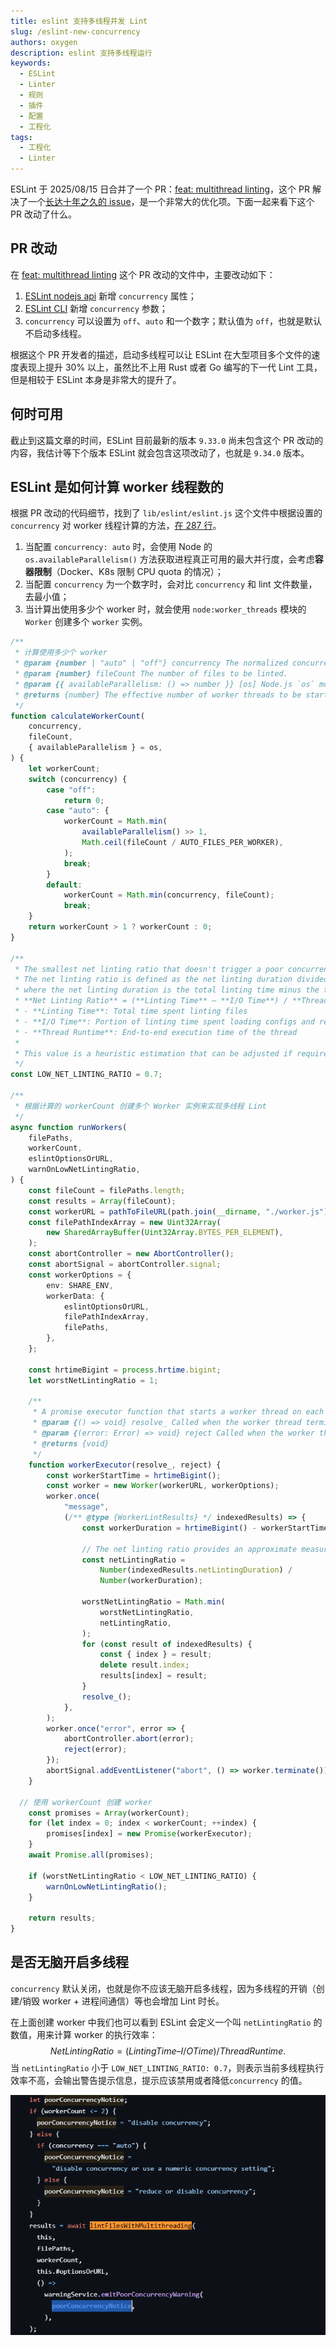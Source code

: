 ```yaml
---
title: eslint 支持多线程并发 Lint
slug: /eslint-new-concurrency
authors: oxygen
description: eslint 支持多线程运行
keywords:
  - ESLint
  - Linter
  - 规则
  - 插件
  - 配置
  - 工程化
tags:
  - 工程化
  - Linter
---
```

ESLint 于 2025/08/15 日合并了一个 PR：[feat: multithread linting](https://github.com/eslint/eslint/pull/19794)，这个 PR 解决了一个[长达十年之久的 issue](https://github.com/eslint/eslint/issues/3565)，是一个非常大的优化项。下面一起来看下这个 PR 改动了什么。

<!--truncate-->

## PR 改动

在 [feat: multithread linting](https://github.com/eslint/eslint/pull/19794) 这个 PR 改动的文件中，主要改动如下：

1. [ESLint nodejs api](https://eslint.org/docs/latest/integrate/nodejs-api) 新增 `concurrency` 属性；
2. [ESLint CLI](https://eslint.org/docs/latest/use/command-line-interface) 新增 `concurrency` 参数；
3. `concurrency` 可以设置为 `off`、`auto` 和一个数字；默认值为 `off`，也就是默认不启动多线程。

根据这个 PR 开发者的描述，启动多线程可以让 ESLint 在大型项目多个文件的速度表现上提升 30% 以上，虽然比不上用 Rust 或者 Go 编写的下一代 Lint 工具，但是相较于 ESLint 本身是非常大的提升了。

## 何时可用

截止到这篇文章的时间，ESLint 目前最新的版本 `9.33.0` 尚未包含这个 PR 改动的内容，我估计等下个版本 ESLint 就会包含这项改动了，也就是 `9.34.0` 版本。

## ESLint 是如何计算 worker 线程数的

根据 PR 改动的代码细节，找到了 `lib/eslint/eslint.js` 这个文件中根据设置的 `concurrency` 对 worker 线程计算的方法，[在 287 行](https://github.com/eslint/eslint/blob/676f4acaaed6e4f6ffe0c2e21272d4702b311a7b/lib/eslint/eslint.js#L287)。

1. 当配置 `concurrency: auto` 时，会使用 Node 的 `os.availableParallelism()` 方法获取进程真正可用的最大并行度，会考虑**容器限制**（Docker、K8s 限制 CPU quota 的情况）；
2. 当配置 `concurrency` 为一个数字时，会对比 `concurrency` 和 lint 文件数量，去最小值；
3. 当计算出使用多少个 worker 时，就会使用 `node:worker_threads` 模块的 `Worker` 创建多个 `worker` 实例。

```typescript
/**
 * 计算使用多少个 worker
 * @param {number | "auto" | "off"} concurrency The normalized concurrency setting.
 * @param {number} fileCount The number of files to be linted.
 * @param {{ availableParallelism: () => number }} [os] Node.js `os` module, or a mock for testing.
 * @returns {number} The effective number of worker threads to be started. A value of zero disables multithread linting.
 */
function calculateWorkerCount(
	concurrency,
	fileCount,
	{ availableParallelism } = os,
) {
	let workerCount;
	switch (concurrency) {
		case "off":
			return 0;
		case "auto": {
			workerCount = Math.min(
				availableParallelism() >> 1,
				Math.ceil(fileCount / AUTO_FILES_PER_WORKER),
			);
			break;
		}
		default:
			workerCount = Math.min(concurrency, fileCount);
			break;
	}
	return workerCount > 1 ? workerCount : 0;
}

/**
 * The smallest net linting ratio that doesn't trigger a poor concurrency warning.
 * The net linting ratio is defined as the net linting duration divided by the thread's total runtime,
 * where the net linting duration is the total linting time minus the time spent on I/O-intensive operations:
 * **Net Linting Ratio** = (**Linting Time** – **I/O Time**) / **Thread Runtime**.
 * - **Linting Time**: Total time spent linting files
 * - **I/O Time**: Portion of linting time spent loading configs and reading files
 * - **Thread Runtime**: End-to-end execution time of the thread
 *
 * This value is a heuristic estimation that can be adjusted if required.
 */
const LOW_NET_LINTING_RATIO = 0.7;

/**
 * 根据计算的 workerCount 创建多个 Worker 实例来实现多线程 Lint
 */
async function runWorkers(
	filePaths,
	workerCount,
	eslintOptionsOrURL,
	warnOnLowNetLintingRatio,
) {
	const fileCount = filePaths.length;
	const results = Array(fileCount);
	const workerURL = pathToFileURL(path.join(__dirname, "./worker.js"));
	const filePathIndexArray = new Uint32Array(
		new SharedArrayBuffer(Uint32Array.BYTES_PER_ELEMENT),
	);
	const abortController = new AbortController();
	const abortSignal = abortController.signal;
	const workerOptions = {
		env: SHARE_ENV,
		workerData: {
			eslintOptionsOrURL,
			filePathIndexArray,
			filePaths,
		},
	};

	const hrtimeBigint = process.hrtime.bigint;
	let worstNetLintingRatio = 1;

	/**
	 * A promise executor function that starts a worker thread on each invocation.
	 * @param {() => void} resolve_ Called when the worker thread terminates successfully.
	 * @param {(error: Error) => void} reject Called when the worker thread terminates with an error.
	 * @returns {void}
	 */
	function workerExecutor(resolve_, reject) {
		const workerStartTime = hrtimeBigint();
		const worker = new Worker(workerURL, workerOptions);
		worker.once(
			"message",
			(/** @type {WorkerLintResults} */ indexedResults) => {
				const workerDuration = hrtimeBigint() - workerStartTime;

				// The net linting ratio provides an approximate measure of worker thread efficiency, defined as the net linting duration divided by the thread's total runtime.
				const netLintingRatio =
					Number(indexedResults.netLintingDuration) /
					Number(workerDuration);

				worstNetLintingRatio = Math.min(
					worstNetLintingRatio,
					netLintingRatio,
				);
				for (const result of indexedResults) {
					const { index } = result;
					delete result.index;
					results[index] = result;
				}
				resolve_();
			},
		);
		worker.once("error", error => {
			abortController.abort(error);
			reject(error);
		});
		abortSignal.addEventListener("abort", () => worker.terminate());
	}

  // 使用 workerCount 创建 worker
	const promises = Array(workerCount);
	for (let index = 0; index < workerCount; ++index) {
		promises[index] = new Promise(workerExecutor);
	}
	await Promise.all(promises);

	if (worstNetLintingRatio < LOW_NET_LINTING_RATIO) {
		warnOnLowNetLintingRatio();
	}

	return results;
}
```

## 是否无脑开启多线程

`concurrency` 默认关闭，也就是你不应该无脑开启多线程，因为多线程的开销（创建/销毁 worker + 进程间通信）等也会增加 Lint 时长。

在上面创建 worker 中我们也可以看到 ESLint 会定义一个叫 `netLintingRatio` 的数值，用来计算 worker 的执行效率：
$$
Net Linting Ratio = (Linting Time – I/O Time) / Thread Runtime.
$$
当 `netLintingRatio` 小于 `LOW_NET_LINTING_RATIO: 0.7`，则表示当前多线程执行效率不高，会输出警告提示信息，提示应该禁用或者降低`concurrency` 的值。

![image-20250820104539519](./../public/images/image-20250820104539519.png)